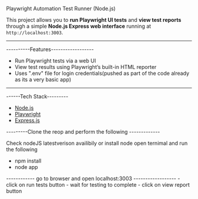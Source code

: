 Playwright Automation Test Runner (Node.js)

This project allows you to **run Playwright UI tests** and **view test reports** through a simple **Node.js Express web interface** running at `http://localhost:3003`.

---

----------Features------------------

- Run Playwright tests via a web UI
- View test results using Playwright’s built-in HTML reporter
- Uses ".env" file for login credentials(pushed as part of the code already as its a very basic app)

---

------Tech Stack---------

- [Node.js](https://nodejs.org/)
- [Playwright](https://playwright.dev/)
- [Express.js](https://expressjs.com/)

---------Clone the reop and perform the following  -------------

Check nodeJS latestverison availibily or install node
open ternimal and run the following 
   -    npm install
   -    node app

------------ go to browser and open localhost:3003   ------------------
      - click on run tests button
      - wait for testing to complete 
      - click on view report button
